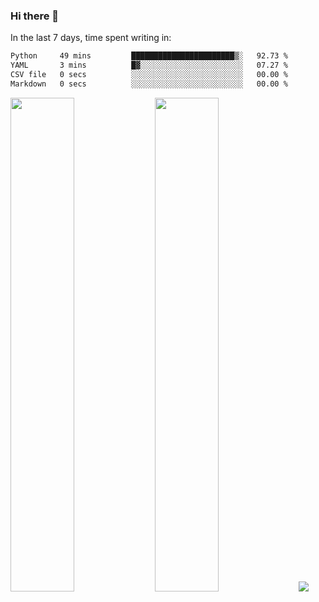 ### Hi there 👋

In the last 7 days, time spent writing in:

<!--START_SECTION:waka-->

```txt
Python     49 mins         ███████████████████████▒░   92.73 %
YAML       3 mins          █▓░░░░░░░░░░░░░░░░░░░░░░░   07.27 %
CSV file   0 secs          ░░░░░░░░░░░░░░░░░░░░░░░░░   00.00 %
Markdown   0 secs          ░░░░░░░░░░░░░░░░░░░░░░░░░   00.00 %
```

<!--END_SECTION:waka-->

<img src="https://wakatime.com/share/@jimtje/5d0c92de-08f8-4a72-8f2f-6a9693d1e318.svg" width=45% height=45%> <img src="https://wakatime.com/share/@jimtje/501498ae-bda5-4da7-a89d-b40bcdd5556d.svg" width=45% height=45%>
![](https://hit.yhype.me/github/profile?user_id=43537315)
